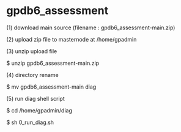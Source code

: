 # gpdb6_assessment

(1) download main source (filename : gpdb6_assessment-main.zip)

(2) upload zip file to masternode at /home/gpadmin

(3) unzip upload file 

$ unzip gpdb6_assessment-main.zip

(4) directory rename

$ mv gpdb6_assessment-main diag

(5) run diag shell script

$ cd /home/gpadmin/diag

$ sh 0_run_diag.sh

